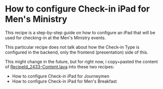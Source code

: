 # How to configure Check-in iPad for Men's Ministry
This recipe is a step-by-step guide on how to configure an iPad that will be used for checking-in at the Men's Ministry events.

This particular recipe does not talk about how the Check-in Type is configured in the backend, only the frontend (presentation) side of this.

This might change in the future, but for right now, i copy+pasted the content of [RecipeId_2433-Content.lava](./RecipeId_2433-Content.lava) into these two recipes:
- How to configure Check-in iPad for Journeymen
- How to configure Check-in iPad for Men's Breakfast